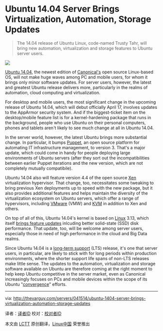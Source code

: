 Ubuntu 14.04 Server Brings Virtualization, Automation, Storage Updates
================================================================================
> The 14.04 release of Ubuntu Linux, code-named Trusty Tahr, will bring new automation, virtualization and storage features to Ubuntu server users.

![](http://thevarguy.com/site-files/thevarguy.com/files/imagecache/medium_img/uploads/2014/04/ubuntulogo.png)

[Ubuntu 14.04][1], the newest edition of [Canonical's][2] open source Linux-based OS, will not make huge waves among PC and mobile users, for whom it brings only minor software updates. For server users, however, the latest and greatest Ubuntu release delivers more, particularly in the realms of automation, cloud computing and virtualization.

For desktop and mobile users, the most significant change in the upcoming release of Ubuntu 14.04, which will debut officially April 17, involves updates to the AppArmor security system. And if the biggest-ticket item on the desktop/mobile feature list is for a kernel-hardening package that runs in the background, people who use Ubuntu on their personal computers, phones and tablets aren't likely to see much change at all in Ubuntu 14.04.

In the server world, however, the latest Ubuntu brings more substantial change. In particular, it bumps [Puppet][3], an open source platform for automating IT infrastructure management, to version 3. That's a major update, which could come in handy for people deploying large environments of Ubuntu servers (after they sort out the incompatibilities between earlier Puppet iterations and the new version, which are not completely mutually compatibile).

Ubuntu 14.04 also will feature version 4.4 of the open source [Xen][6] virtualization hypervisor. That change, too, necessitates some tweaking to bring previous Xen deployments up to speed with the new package, but it also provides additional features and helps maintain the diversity of the virtualization ecosystem on Ubuntu servers, which offer a range of hypervisors, including [VMware][4] (VMW) and [KVM][5] in addition to Xen and others.

On top of all of this, Ubuntu 14.04's kernel is based on [Linux][7] 3.13, which itself [brings feature updates][8] inlcuding better solid-state (SSD) disk performance. That update, too, will be welcome among server users, especially those in need of high performance in the cloud and Big Data realms.

Since Ubuntu 14.04 is a [long-term support][9] (LTS) release, it's one that server users, in particular, are likely to stick with for long periods within production environments, where the shorter support life spans of non-LTS releases make little sense. The updates to the automation, virtualization and storage software available on Ubuntu are therefore coming at the right moment to help keep Ubuntu competitive in the server market, even as Canonical increasingly focuses on PCs and mobile devices within the scope of its Ubuntu "[convergence][10]" efforts.

--------------------------------------------------------------------------------

via: http://thevarguy.com/servers/041514/ubuntu-1404-server-brings-virtualization-automation-storage-updates

译者：[译者ID](https://github.com/译者ID) 校对：[校对者ID](https://github.com/校对者ID)

本文由 [LCTT](https://github.com/LCTT/TranslateProject) 原创翻译，[Linux中国](http://linux.cn/) 荣誉推出

[1]:http://releases.ubuntu.com/14.04/
[2]:http://www.canonical.com/
[3]:http://puppetlabs.com/
[4]:http://vmware.com/
[5]:http://www.linux-kvm.org/
[6]:http://xen.org/
[7]:http://kernel.org/
[8]:http://thevarguy.com/open-source-application-software-companies/linux-kernel-updates-add-features-mobile-cloud-big-data
[9]:https://wiki.ubuntu.com/LTS
[10]:http://thevarguy.com/open-source-application-software-companies/can-canonical-rally-its-community-ubuntu-convergence